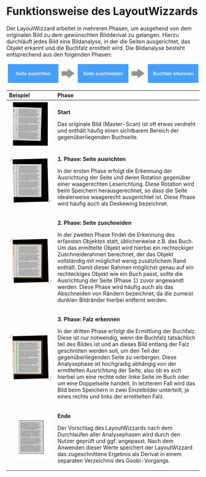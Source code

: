 # Funktionsweise des LayoutWizzards

Der LayoutWizzard arbeitet in mehreren Phasen, um ausgehend von dem originalen Bild zu dem gewünschten Bildderivat zu gelangen. Hierzu durchläuft jedes Bild eine Bildanalyse, in der die Seiten ausgerichtet, das Objekt erkannt und die Buchfalz ermittelt wird. Die Bildanalyse besteht entsprechend aus den folgenden Phasen:

![Analysephasen des LayoutWizzards](../../../.gitbook/assets/layoutwizzard_diagramm_de.png)



<table>
  <thead>
    <tr>
      <th style="text-align:left">Beispiel</th>
      <th style="text-align:left">Phase</th>
    </tr>
  </thead>
  <tbody>
    <tr>
      <td style="text-align:left">
        <img src="../../../.gitbook/assets/layoutwizzard_phases_1.png" alt/>
      </td>
      <td style="text-align:left">
        <p><b>Start</b>
        </p>
        <p></p>
        <p>Das originale Bild (Master-Scan) ist oft etwas verdreht und enth&#xE4;lt
          h&#xE4;ufig einen sichtbarem Bereich der gegen&#xFC;berliegenden Buchseite.</p>
      </td>
    </tr>
    <tr>
      <td style="text-align:left">
        <img src="../../../.gitbook/assets/layoutwizzard_phases_2.png" alt/>
      </td>
      <td style="text-align:left">
        <p><b>1. Phase: Seite ausrichten</b>
        </p>
        <p></p>
        <p>In der ersten Phase erfolgt die Erkennung der Ausrichtung der Seite und
          deren Rotation gegen&#xFC;ber einer waagerechten Leserichtung. Diese Rotation
          wird beim Speichern herausgerechnet, so dass die Seite idealerweise waagerecht
          ausgerichtet ist. Diese Phase wird h&#xE4;ufig auch als Deskewing bezeichnet.</p>
      </td>
    </tr>
    <tr>
      <td style="text-align:left">
        <img src="../../../.gitbook/assets/layoutwizzard_phases_3.png" alt/>
      </td>
      <td style="text-align:left">
        <p><b>2. Phase: Seite zuschneiden</b>
        </p>
        <p></p>
        <p>In der zweiten Phase findet die Erkennung des erfassten Objektes statt,
          &#xFC;blicherweise z.B. das Buch. Um das ermittelte Objekt wird hierbei
          ein rechteckiger Zuschneiderahmen berechnet, der das Objekt vollst&#xE4;ndig
          mit m&#xF6;glichst wenig zus&#xE4;tzlichem Rand enth&#xE4;lt. Damit dieser
          Rahmen m&#xF6;glichst genau auf ein rechteckiges Objekt wie ein Buch passt,
          sollte die Ausrichtung der Seite (Phase 1) zuvor angewandt werden. Diese
          Phase wird h&#xE4;ufig auch als das Abschneiden von R&#xE4;ndern bezeichnet,
          da die zumeist dunklen Bildr&#xE4;nder hierbei entfernt werden.</p>
      </td>
    </tr>
    <tr>
      <td style="text-align:left">
        <img src="../../../.gitbook/assets/layoutwizzard_phases_4.png" alt/>
      </td>
      <td style="text-align:left">
        <p><b>3. Phase: Falz erkennen</b>
        </p>
        <p></p>
        <p>In der dritten Phase erfolgt die Ermittlung der Buchfalz. Diese ist nur
          notwendig, wenn die Buchfalz tats&#xE4;chlich teil des Bildes ist und an
          dieses Bild entlang der Falz geschnitten werden soll, um den Teil der gegen&#xFC;berliegenden
          Seite zu verbergen. Diese Analysephase ist hochgradig abh&#xE4;ngig von
          der ermittelten Ausrichtung der Seite, also ob es sich hierbei um eine
          rechte oder linke Seite im Buch oder um eine Doppelseite handelt. In letzterem
          Fall wird das Bild beim Speichern in zwei Einzelbilder unterteilt, je eines
          rechts und links der ermittelten Falz.</p>
      </td>
    </tr>
    <tr>
      <td style="text-align:left">
        <img src="../../../.gitbook/assets/layoutwizzard_phases_5.png" alt/>
      </td>
      <td style="text-align:left">
        <p><b>Ende</b>
        </p>
        <p></p>
        <p>Der Vorschlag des LayoutWizzards nach dem Durchlaufen aller Analysephasen
          wird durch den Nutzer gepr&#xFC;ft und ggf. angepasst. Nach dem Anwenden
          dieser Werte speichert der LayoutWizzard das zugeschnittene Ergebnis als
          Derivat in einem separaten Verzeichnis des Goobi-Vorgangs.</p>
      </td>
    </tr>
  </tbody>
</table>